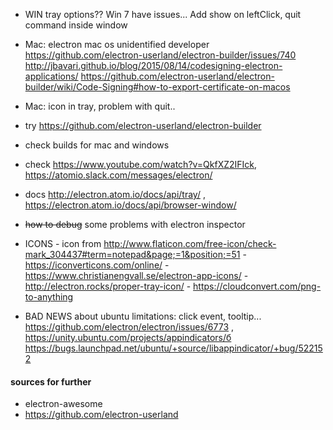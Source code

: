 - WIN tray options?? Win 7 have issues... Add show on leftClick, quit command inside window
- Mac: electron mac os unidentified developer 
        https://github.com/electron-userland/electron-builder/issues/740
        http://jbavari.github.io/blog/2015/08/14/codesigning-electron-applications/
        https://github.com/electron-userland/electron-builder/wiki/Code-Signing#how-to-export-certificate-on-macos
 - Mac: icon in tray, problem with quit..
              
- try https://github.com/electron-userland/electron-builder
- check builds for mac and windows
- check https://www.youtube.com/watch?v=QkfXZ2IFIck, https://atomio.slack.com/messages/electron/    
- docs http://electron.atom.io/docs/api/tray/ , https://electron.atom.io/docs/api/browser-window/
- ~~how to debug~~ some problems with electron inspector
- ICONS 
        - icon from http://www.flaticon.com/free-icon/check-mark_304437#term=notepad&page;=1&position;=51
        - https://iconverticons.com/online/
        - https://www.christianengvall.se/electron-app-icons/
        - http://electron.rocks/proper-tray-icon/
        - https://cloudconvert.com/png-to-anything
- BAD NEWS about ubuntu limitations: click event, tooltip... https://github.com/electron/electron/issues/6773 , https://unity.ubuntu.com/projects/appindicators/б https://bugs.launchpad.net/ubuntu/+source/libappindicator/+bug/522152

#### sources for further
- electron-awesome
- https://github.com/electron-userland

